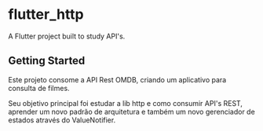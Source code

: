 # flutter_http

A Flutter project built to study API's.

## Getting Started

Este projeto consome a API Rest OMDB, criando um aplicativo para consulta de filmes.

Seu objetivo principal foi estudar a lib http e como consumir API's REST, aprender um novo padrão de
arquitetura e também um novo gerenciador de estados através do ValueNotifier.